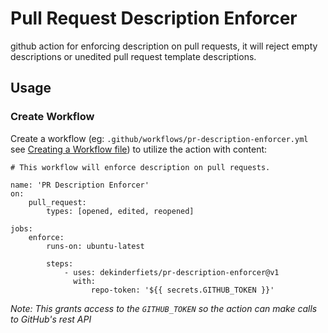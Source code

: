 # Pull Request Description Enforcer

github action for enforcing description on pull requests, it will reject empty descriptions or unedited pull request template descriptions.

## Usage

### Create Workflow

Create a workflow (eg: `.github/workflows/pr-description-enforcer.yml` see [Creating a Workflow file](https://help.github.com/en/articles/configuring-a-workflow#creating-a-workflow-file)) to utilize the action with content:

```
# This workflow will enforce description on pull requests.

name: 'PR Description Enforcer'
on:
    pull_request:
        types: [opened, edited, reopened]

jobs:
    enforce:
        runs-on: ubuntu-latest

        steps:
            - uses: dekinderfiets/pr-description-enforcer@v1
              with:
                  repo-token: '${{ secrets.GITHUB_TOKEN }}'

```

_Note: This grants access to the `GITHUB_TOKEN` so the action can make calls to GitHub's rest API_
